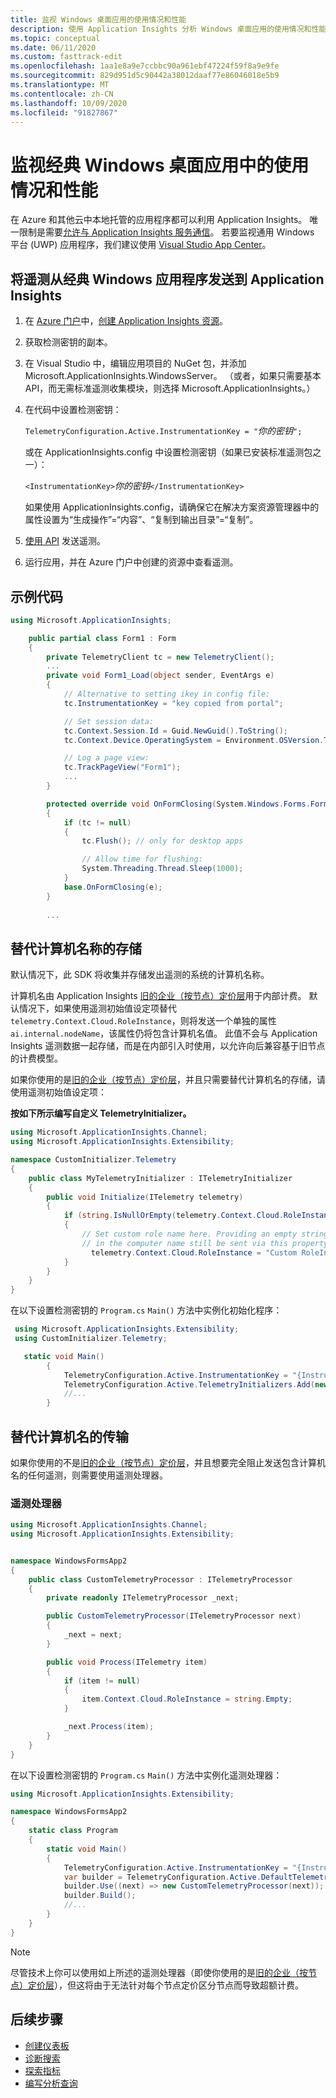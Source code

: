 ```yaml
---
title: 监视 Windows 桌面应用的使用情况和性能
description: 使用 Application Insights 分析 Windows 桌面应用的使用情况和性能。
ms.topic: conceptual
ms.date: 06/11/2020
ms.custom: fasttrack-edit
ms.openlocfilehash: 1aa1e8a9e7ccbbc90a961ebf47224f59f8a9e9fe
ms.sourcegitcommit: 829d951d5c90442a38012daaf77e86046018e5b9
ms.translationtype: MT
ms.contentlocale: zh-CN
ms.lasthandoff: 10/09/2020
ms.locfileid: "91827867"
---
```

# <a name="monitoring-usage-and-performance-in-classic-windows-desktop-apps"></a>监视经典 Windows 桌面应用中的使用情况和性能

在 Azure 和其他云中本地托管的应用程序都可以利用 Application Insights。 唯一限制是需要[允许与 Application Insights 服务通信](./ip-addresses.md)。 若要监视通用 Windows 平台 (UWP) 应用程序，我们建议使用 [Visual Studio App Center](../learn/mobile-center-quickstart.md)。

## <a name="to-send-telemetry-to-application-insights-from-a-classic-windows-application"></a>将遥测从经典 Windows 应用程序发送到 Application Insights
1. 在 [Azure 门户](https://portal.azure.com)中，[创建 Application Insights 资源](./create-new-resource.md)。 
2. 获取检测密钥的副本。
3. 在 Visual Studio 中，编辑应用项目的 NuGet 包，并添加 Microsoft.ApplicationInsights.WindowsServer。 （或者，如果只需要基本 API，而无需标准遥测收集模块，则选择 Microsoft.ApplicationInsights。）
4. 在代码中设置检测密钥：
   
    `TelemetryConfiguration.Active.InstrumentationKey = "`*你的密钥*`";`
   
    或在 ApplicationInsights.config 中设置检测密钥（如果已安装标准遥测包之一）：
   
    `<InstrumentationKey>`*你的密钥*`</InstrumentationKey>` 
   
    如果使用 ApplicationInsights.config，请确保它在解决方案资源管理器中的属性设置为“生成操作”=“内容”、“复制到输出目录”=“复制”。
5. [使用 API](./api-custom-events-metrics.md) 发送遥测。
6. 运行应用，并在 Azure 门户中创建的资源中查看遥测。

## <a name="example-code"></a><a name="telemetry"></a>示例代码

```csharp
using Microsoft.ApplicationInsights;

    public partial class Form1 : Form
    {
        private TelemetryClient tc = new TelemetryClient();
        ...
        private void Form1_Load(object sender, EventArgs e)
        {
            // Alternative to setting ikey in config file:
            tc.InstrumentationKey = "key copied from portal";

            // Set session data:
            tc.Context.Session.Id = Guid.NewGuid().ToString();
            tc.Context.Device.OperatingSystem = Environment.OSVersion.ToString();

            // Log a page view:
            tc.TrackPageView("Form1");
            ...
        }

        protected override void OnFormClosing(System.Windows.Forms.FormClosingEventArgs e)
        {
            if (tc != null)
            {
                tc.Flush(); // only for desktop apps

                // Allow time for flushing:
                System.Threading.Thread.Sleep(1000);
            }
            base.OnFormClosing(e);
        }
        
        ...
```

## <a name="override-storage-of-computer-name"></a>替代计算机名称的存储

默认情况下，此 SDK 将收集并存储发出遥测的系统的计算机名称。

计算机名由 Application Insights [旧的企业（按节点）定价层](./pricing.md#legacy-enterprise-per-node-pricing-tier)用于内部计费。 默认情况下，如果使用遥测初始值设定项替代 `telemetry.Context.Cloud.RoleInstance`，则将发送一个单独的属性 `ai.internal.nodeName`，该属性仍将包含计算机名值。 此值不会与 Application Insights 遥测数据一起存储，而是在内部引入时使用，以允许向后兼容基于旧节点的计费模型。

如果你使用的是[旧的企业（按节点）定价层](./pricing.md#legacy-enterprise-per-node-pricing-tier)，并且只需要替代计算机名的存储，请使用遥测初始值设定项：

**按如下所示编写自定义 TelemetryInitializer。**

```csharp
using Microsoft.ApplicationInsights.Channel;
using Microsoft.ApplicationInsights.Extensibility;

namespace CustomInitializer.Telemetry
{
    public class MyTelemetryInitializer : ITelemetryInitializer
    {
        public void Initialize(ITelemetry telemetry)
        {
            if (string.IsNullOrEmpty(telemetry.Context.Cloud.RoleInstance))
            {
                // Set custom role name here. Providing an empty string will result
                // in the computer name still be sent via this property.
                  telemetry.Context.Cloud.RoleInstance = "Custom RoleInstance";
            }
        }
    }
}
```

在以下设置检测密钥的 `Program.cs` `Main()` 方法中实例化初始化程序：

```csharp
 using Microsoft.ApplicationInsights.Extensibility;
 using CustomInitializer.Telemetry;

   static void Main()
        {
            TelemetryConfiguration.Active.InstrumentationKey = "{Instrumentation-key-here}";
            TelemetryConfiguration.Active.TelemetryInitializers.Add(new MyTelemetryInitializer());
            //...
        }
```

## <a name="override-transmission-of-computer-name"></a>替代计算机名的传输

如果你使用的不是[旧的企业（按节点）定价层](./pricing.md#legacy-enterprise-per-node-pricing-tier)，并且想要完全阻止发送包含计算机名的任何遥测，则需要使用遥测处理器。

### <a name="telemetry-processor"></a>遥测处理器

```csharp
using Microsoft.ApplicationInsights.Channel;
using Microsoft.ApplicationInsights.Extensibility;


namespace WindowsFormsApp2
{
    public class CustomTelemetryProcessor : ITelemetryProcessor
    {
        private readonly ITelemetryProcessor _next;

        public CustomTelemetryProcessor(ITelemetryProcessor next)
        {
            _next = next;
        }

        public void Process(ITelemetry item)
        {
            if (item != null)
            {
                item.Context.Cloud.RoleInstance = string.Empty;
            }

            _next.Process(item);
        }
    }
}
```

在以下设置检测密钥的 `Program.cs` `Main()` 方法中实例化遥测处理器：

```csharp
using Microsoft.ApplicationInsights.Extensibility;

namespace WindowsFormsApp2
{
    static class Program
    {
        static void Main()
        {
            TelemetryConfiguration.Active.InstrumentationKey = "{Instrumentation-key-here}";
            var builder = TelemetryConfiguration.Active.DefaultTelemetrySink.TelemetryProcessorChainBuilder;
            builder.Use((next) => new CustomTelemetryProcessor(next));
            builder.Build();
            //...
        }
    }
}

```

> [!NOTE]
> 尽管技术上你可以使用如上所述的遥测处理器（即使你使用的是[旧的企业（按节点）定价层](./pricing.md#legacy-enterprise-per-node-pricing-tier)），但这将由于无法针对每个节点定价区分节点而导致超额计费。

## <a name="next-steps"></a>后续步骤
* [创建仪表板](./overview-dashboard.md)
* [诊断搜索](./diagnostic-search.md)
* [探索指标](../platform/metrics-charts.md)
* [编写分析查询](../log-query/log-query-overview.md)

